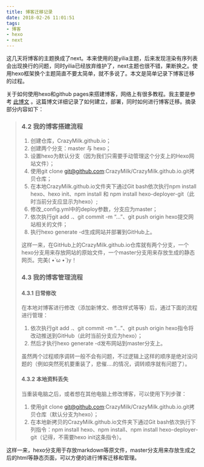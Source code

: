 ```yaml
---
title: 博客迁移记录
date: 2018-02-26 11:01:51
tags: 
- 博客
- hexo
- next
---
```




这几天将博客的主题换成了next。本来使用的是yilia主题，后来发现渲染有序列表会出现换行的问题，同时yilia已经放弃维护了，next主题也很不错，果断换之。使用hexo框架换个主题简直不要太简单，就不多说了。本文是简单记录下博客迁移的过程。

<!--more-->

关于如何使用hexo和github pages来搭建博客，网络上有很多教程。我主要是参考 [此博文](http://crazymilk.github.io/2015/12/28/GitHub-Pages-Hexo%E6%90%AD%E5%BB%BA%E5%8D%9A%E5%AE%A2) 。这篇博文详细记录了如何建立，部署，同时如何进行博客迁移。摘录部分内容如下：

> ### 4.2 我的博客搭建流程
>
> 1. 创建仓库，CrazyMilk.github.io；
> 2. 创建两个分支：master 与 hexo；
> 3. 设置hexo为默认分支（因为我们只需要手动管理这个分支上的Hexo网站文件）；
> 4. 使用git clone git@github.com:CrazyMilk/CrazyMilk.github.io.git拷贝仓库；
> 5. 在本地CrazyMilk.github.io文件夹下通过Git bash依次执行npm install hexo、hexo init、npm install 和 npm install hexo-deployer-git（此时当前分支应显示为hexo）;
> 6. 修改_config.yml中的deploy参数，分支应为master；
> 7. 依次执行git add .、git commit -m “…”、git push origin hexo提交网站相关的文件；
> 8. 执行hexo generate -d生成网站并部署到GitHub上。
>
> 这样一来，在GitHub上的CrazyMilk.github.io仓库就有两个分支，一个hexo分支用来存放网站的原始文件，一个master分支用来存放生成的静态网页。完美( •̀ ω •́ )y！
>
> ### 4.3 我的博客管理流程
>
> #### 4.3.1 日常修改
>
> 在本地对博客进行修改（添加新博文、修改样式等等）后，通过下面的流程进行管理：
>
> 1. 依次执行git add .、git commit -m “…”、git push origin hexo指令将改动推送到GitHub（此时当前分支应为hexo）；
> 2. 然后才执行hexo generate -d发布网站到master分支上。
>
> 虽然两个过程顺序调转一般不会有问题，不过逻辑上这样的顺序是绝对没问题的（例如突然死机要重装了，悲催….的情况，调转顺序就有问题了）。
>
> #### 4.3.2 本地资料丢失
>
> 当重装电脑之后，或者想在其他电脑上修改博客，可以使用下列步骤：
>
> 1. 使用git clone git@github.com:CrazyMilk/CrazyMilk.github.io.git拷贝仓库（默认分支为hexo）；
> 2. 在本地新拷贝的CrazyMilk.github.io文件夹下通过Git bash依次执行下列指令：npm install hexo、npm install、npm install hexo-deployer-git（记得，不需要hexo init这条指令）。



这样一来，hexo分支用于存放markdown等原文件，master分支用来存放生成之后的html等静态页面，可以方便的进行博客迁移和管理。